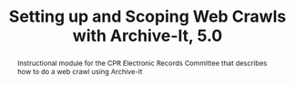 ---
layout: post
title:  'Setting up and Scoping Web Crawls with Archive-It, 5.0'
link: https://cprerc.files.wordpress.com/2016/07/ercm005_setting-up-and-scoping-web-crawls-with-archive-it-5-0.pdf
link_label: CPS-ERC Blog
abstract: Instructional module for the CPR Electronic Records Committee that describes how to do a web crawl using Archive-It
---